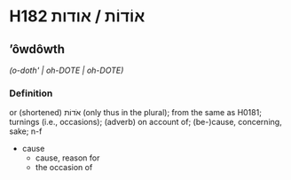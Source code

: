 # H182 אוֹדוֹת / אודות

## ʼôwdôwth

_(o-doth' | oh-DOTE | oh-DOTE)_

### Definition

or (shortened) אֹדוֹת (only thus in the plural); from the same as H0181; turnings (i.e., occasions); (adverb) on account of; (be-)cause, concerning, sake; n-f

- cause
  - cause, reason for
  - the occasion of
